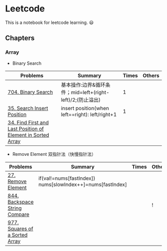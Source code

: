 # Leetcode
This is a notebook for leetcode learning. :smiley:
## Chapters
### Array
- Binary Search

| Problems | Summary | Times | Others |
| -------- | ------- | ----- | ------ |
| [704. Binary Search](https://leetcode.com/problems/binary-search/) | 基本操作:边界&循环条件；mid=left+(right-left)/2;(防止溢出) | 1 | |
| [35. Search Insert Position](https://leetcode.com/problems/search-insert-position/) | insert position(when left==right): left/right+1| 1 | |
| [34. Find First and Last Position of Element in Sorted Array](https://leetcode.com/problems/find-first-and-last-position-of-element-in-sorted-array/)| 

- Remove Element
双指针法（快慢指针法）

| Problems | Summary | Times | Others |
| ---| --- | --- | --- |
|[27. Remove Element](https://leetcode.com/problems/remove-element/)| if(val!=nums[fastIndex]) nums[slowIndex++]=nums[fastIndex] |
|[844. Backspace String Compare](https://leetcode.cn/problems/backspace-string-compare/) | | | ! |
|[977. Squares of a Sorted Array](https://leetcode.cn/problems/squares-of-a-sorted-array/)|





